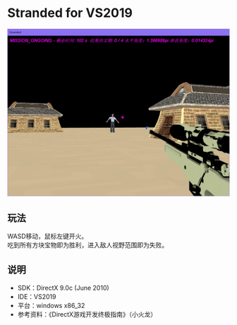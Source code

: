 # Stranded for VS2019

<img src="./demo.png">

## 玩法
WASD移动，鼠标左键开火。<br>
吃到所有方块宝物即为胜利，进入敌人视野范围即为失败。<br>

## 说明
 * SDK：DirectX 9.0c (June 2010)<br>
 * IDE：VS2019<br>
 * 平台：windows x86_32<br>
 * 参考资料：《DirectX游戏开发终极指南》（小火龙）<br>